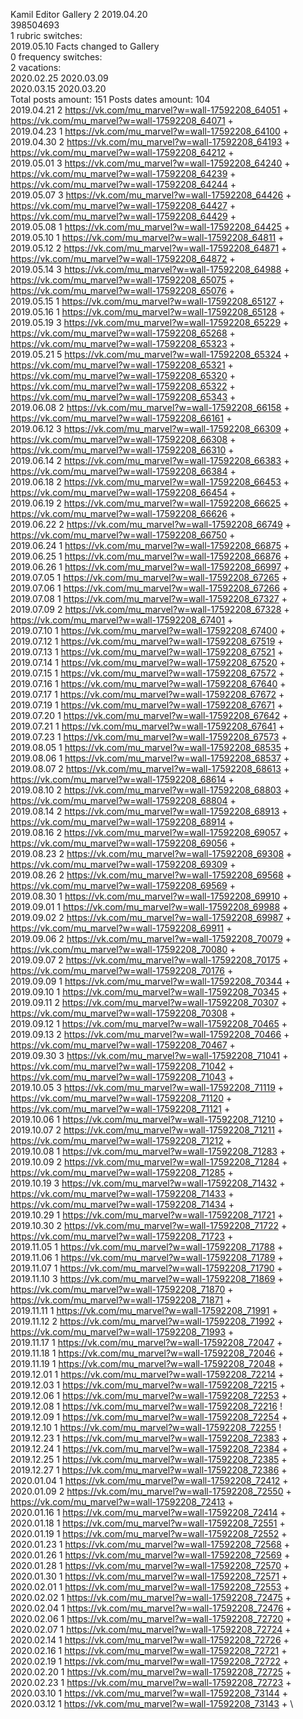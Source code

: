 Kamil	Editor Gallery 2 2019.04.20\
398504693\
1 rubric switches:\
2019.05.10 Facts changed to Gallery \
0 frequency switches:\
2 vacations:\
2020.02.25 2020.03.09 \
2020.03.15 2020.03.20 \
Total posts amount: 151	Posts dates amount: 104\
2019.04.21 2 https://vk.com/mu_marvel?w=wall-17592208_64051 + https://vk.com/mu_marvel?w=wall-17592208_64071 + \
2019.04.23 1 https://vk.com/mu_marvel?w=wall-17592208_64100 + \
2019.04.30 2 https://vk.com/mu_marvel?w=wall-17592208_64193 + https://vk.com/mu_marvel?w=wall-17592208_64212 + \
2019.05.01 3 https://vk.com/mu_marvel?w=wall-17592208_64240 + https://vk.com/mu_marvel?w=wall-17592208_64239 + https://vk.com/mu_marvel?w=wall-17592208_64244 + \
2019.05.07 3 https://vk.com/mu_marvel?w=wall-17592208_64426 + https://vk.com/mu_marvel?w=wall-17592208_64427 + https://vk.com/mu_marvel?w=wall-17592208_64429 + \
2019.05.08 1 https://vk.com/mu_marvel?w=wall-17592208_64425 + \
2019.05.10 1 https://vk.com/mu_marvel?w=wall-17592208_64811 + \
2019.05.12 2 https://vk.com/mu_marvel?w=wall-17592208_64871 + https://vk.com/mu_marvel?w=wall-17592208_64872 + \
2019.05.14 3 https://vk.com/mu_marvel?w=wall-17592208_64988 + https://vk.com/mu_marvel?w=wall-17592208_65075 + https://vk.com/mu_marvel?w=wall-17592208_65076 + \
2019.05.15 1 https://vk.com/mu_marvel?w=wall-17592208_65127 + \
2019.05.16 1 https://vk.com/mu_marvel?w=wall-17592208_65128 + \
2019.05.19 3 https://vk.com/mu_marvel?w=wall-17592208_65229 + https://vk.com/mu_marvel?w=wall-17592208_65268 + https://vk.com/mu_marvel?w=wall-17592208_65323 + \
2019.05.21 5 https://vk.com/mu_marvel?w=wall-17592208_65324 + https://vk.com/mu_marvel?w=wall-17592208_65321 + https://vk.com/mu_marvel?w=wall-17592208_65320 + https://vk.com/mu_marvel?w=wall-17592208_65322 + https://vk.com/mu_marvel?w=wall-17592208_65343 + \
2019.06.08 2 https://vk.com/mu_marvel?w=wall-17592208_66158 + https://vk.com/mu_marvel?w=wall-17592208_66161 + \
2019.06.12 3 https://vk.com/mu_marvel?w=wall-17592208_66309 + https://vk.com/mu_marvel?w=wall-17592208_66308 + https://vk.com/mu_marvel?w=wall-17592208_66310 + \
2019.06.14 2 https://vk.com/mu_marvel?w=wall-17592208_66383 + https://vk.com/mu_marvel?w=wall-17592208_66384 + \
2019.06.18 2 https://vk.com/mu_marvel?w=wall-17592208_66453 + https://vk.com/mu_marvel?w=wall-17592208_66454 + \
2019.06.19 2 https://vk.com/mu_marvel?w=wall-17592208_66625 + https://vk.com/mu_marvel?w=wall-17592208_66626 + \
2019.06.22 2 https://vk.com/mu_marvel?w=wall-17592208_66749 + https://vk.com/mu_marvel?w=wall-17592208_66750 + \
2019.06.24 1 https://vk.com/mu_marvel?w=wall-17592208_66875 + \
2019.06.25 1 https://vk.com/mu_marvel?w=wall-17592208_66876 + \
2019.06.26 1 https://vk.com/mu_marvel?w=wall-17592208_66997 + \
2019.07.05 1 https://vk.com/mu_marvel?w=wall-17592208_67265 + \
2019.07.06 1 https://vk.com/mu_marvel?w=wall-17592208_67266 + \
2019.07.08 1 https://vk.com/mu_marvel?w=wall-17592208_67327 + \
2019.07.09 2 https://vk.com/mu_marvel?w=wall-17592208_67328 + https://vk.com/mu_marvel?w=wall-17592208_67401 + \
2019.07.10 1 https://vk.com/mu_marvel?w=wall-17592208_67400 + \
2019.07.12 1 https://vk.com/mu_marvel?w=wall-17592208_67519 + \
2019.07.13 1 https://vk.com/mu_marvel?w=wall-17592208_67521 + \
2019.07.14 1 https://vk.com/mu_marvel?w=wall-17592208_67520 + \
2019.07.15 1 https://vk.com/mu_marvel?w=wall-17592208_67572 + \
2019.07.16 1 https://vk.com/mu_marvel?w=wall-17592208_67640 + \
2019.07.17 1 https://vk.com/mu_marvel?w=wall-17592208_67672 + \
2019.07.19 1 https://vk.com/mu_marvel?w=wall-17592208_67671 + \
2019.07.20 1 https://vk.com/mu_marvel?w=wall-17592208_67642 + \
2019.07.21 1 https://vk.com/mu_marvel?w=wall-17592208_67641 + \
2019.07.23 1 https://vk.com/mu_marvel?w=wall-17592208_67573 + \
2019.08.05 1 https://vk.com/mu_marvel?w=wall-17592208_68535 + \
2019.08.06 1 https://vk.com/mu_marvel?w=wall-17592208_68537 + \
2019.08.07 2 https://vk.com/mu_marvel?w=wall-17592208_68613 + https://vk.com/mu_marvel?w=wall-17592208_68614 + \
2019.08.10 2 https://vk.com/mu_marvel?w=wall-17592208_68803 + https://vk.com/mu_marvel?w=wall-17592208_68804 + \
2019.08.14 2 https://vk.com/mu_marvel?w=wall-17592208_68913 + https://vk.com/mu_marvel?w=wall-17592208_68914 + \
2019.08.16 2 https://vk.com/mu_marvel?w=wall-17592208_69057 + https://vk.com/mu_marvel?w=wall-17592208_69056 + \
2019.08.23 2 https://vk.com/mu_marvel?w=wall-17592208_69308 + https://vk.com/mu_marvel?w=wall-17592208_69309 + \
2019.08.26 2 https://vk.com/mu_marvel?w=wall-17592208_69568 + https://vk.com/mu_marvel?w=wall-17592208_69569 + \
2019.08.30 1 https://vk.com/mu_marvel?w=wall-17592208_69910 + \
2019.09.01 1 https://vk.com/mu_marvel?w=wall-17592208_69988 + \
2019.09.02 2 https://vk.com/mu_marvel?w=wall-17592208_69987 + https://vk.com/mu_marvel?w=wall-17592208_69911 + \
2019.09.06 2 https://vk.com/mu_marvel?w=wall-17592208_70079 + https://vk.com/mu_marvel?w=wall-17592208_70080 + \
2019.09.07 2 https://vk.com/mu_marvel?w=wall-17592208_70175 + https://vk.com/mu_marvel?w=wall-17592208_70176 + \
2019.09.09 1 https://vk.com/mu_marvel?w=wall-17592208_70344 + \
2019.09.10 1 https://vk.com/mu_marvel?w=wall-17592208_70345 + \
2019.09.11 2 https://vk.com/mu_marvel?w=wall-17592208_70307 + https://vk.com/mu_marvel?w=wall-17592208_70308 + \
2019.09.12 1 https://vk.com/mu_marvel?w=wall-17592208_70465 + \
2019.09.13 2 https://vk.com/mu_marvel?w=wall-17592208_70466 + https://vk.com/mu_marvel?w=wall-17592208_70467 + \
2019.09.30 3 https://vk.com/mu_marvel?w=wall-17592208_71041 + https://vk.com/mu_marvel?w=wall-17592208_71042 + https://vk.com/mu_marvel?w=wall-17592208_71043 + \
2019.10.05 3 https://vk.com/mu_marvel?w=wall-17592208_71119 + https://vk.com/mu_marvel?w=wall-17592208_71120 + https://vk.com/mu_marvel?w=wall-17592208_71121 + \
2019.10.06 1 https://vk.com/mu_marvel?w=wall-17592208_71210 + \
2019.10.07 2 https://vk.com/mu_marvel?w=wall-17592208_71211 + https://vk.com/mu_marvel?w=wall-17592208_71212 + \
2019.10.08 1 https://vk.com/mu_marvel?w=wall-17592208_71283 + \
2019.10.09 2 https://vk.com/mu_marvel?w=wall-17592208_71284 + https://vk.com/mu_marvel?w=wall-17592208_71285 + \
2019.10.19 3 https://vk.com/mu_marvel?w=wall-17592208_71432 + https://vk.com/mu_marvel?w=wall-17592208_71433 + https://vk.com/mu_marvel?w=wall-17592208_71434 + \
2019.10.29 1 https://vk.com/mu_marvel?w=wall-17592208_71721 + \
2019.10.30 2 https://vk.com/mu_marvel?w=wall-17592208_71722 + https://vk.com/mu_marvel?w=wall-17592208_71723 + \
2019.11.05 1 https://vk.com/mu_marvel?w=wall-17592208_71788 + \
2019.11.06 1 https://vk.com/mu_marvel?w=wall-17592208_71789 + \
2019.11.07 1 https://vk.com/mu_marvel?w=wall-17592208_71790 + \
2019.11.10 3 https://vk.com/mu_marvel?w=wall-17592208_71869 + https://vk.com/mu_marvel?w=wall-17592208_71870 + https://vk.com/mu_marvel?w=wall-17592208_71871 + \
2019.11.11 1 https://vk.com/mu_marvel?w=wall-17592208_71991 + \
2019.11.12 2 https://vk.com/mu_marvel?w=wall-17592208_71992 + https://vk.com/mu_marvel?w=wall-17592208_71993 + \
2019.11.17 1 https://vk.com/mu_marvel?w=wall-17592208_72047 + \
2019.11.18 1 https://vk.com/mu_marvel?w=wall-17592208_72046 + \
2019.11.19 1 https://vk.com/mu_marvel?w=wall-17592208_72048 + \
2019.12.01 1 https://vk.com/mu_marvel?w=wall-17592208_72214 + \
2019.12.03 1 https://vk.com/mu_marvel?w=wall-17592208_72215 + \
2019.12.06 1 https://vk.com/mu_marvel?w=wall-17592208_72253 + \
2019.12.08 1 https://vk.com/mu_marvel?w=wall-17592208_72216 ! \
2019.12.09 1 https://vk.com/mu_marvel?w=wall-17592208_72254 + \
2019.12.10 1 https://vk.com/mu_marvel?w=wall-17592208_72255 ! \
2019.12.23 1 https://vk.com/mu_marvel?w=wall-17592208_72383 + \
2019.12.24 1 https://vk.com/mu_marvel?w=wall-17592208_72384 + \
2019.12.25 1 https://vk.com/mu_marvel?w=wall-17592208_72385 + \
2019.12.27 1 https://vk.com/mu_marvel?w=wall-17592208_72386 + \
2020.01.04 1 https://vk.com/mu_marvel?w=wall-17592208_72412 + \
2020.01.09 2 https://vk.com/mu_marvel?w=wall-17592208_72550 + https://vk.com/mu_marvel?w=wall-17592208_72413 + \
2020.01.16 1 https://vk.com/mu_marvel?w=wall-17592208_72414 + \
2020.01.18 1 https://vk.com/mu_marvel?w=wall-17592208_72551 + \
2020.01.19 1 https://vk.com/mu_marvel?w=wall-17592208_72552 + \
2020.01.23 1 https://vk.com/mu_marvel?w=wall-17592208_72568 + \
2020.01.26 1 https://vk.com/mu_marvel?w=wall-17592208_72569 + \
2020.01.28 1 https://vk.com/mu_marvel?w=wall-17592208_72570 + \
2020.01.30 1 https://vk.com/mu_marvel?w=wall-17592208_72571 + \
2020.02.01 1 https://vk.com/mu_marvel?w=wall-17592208_72553 + \
2020.02.02 1 https://vk.com/mu_marvel?w=wall-17592208_72475 + \
2020.02.04 1 https://vk.com/mu_marvel?w=wall-17592208_72476 + \
2020.02.06 1 https://vk.com/mu_marvel?w=wall-17592208_72720 + \
2020.02.07 1 https://vk.com/mu_marvel?w=wall-17592208_72724 + \
2020.02.14 1 https://vk.com/mu_marvel?w=wall-17592208_72726 + \
2020.02.16 1 https://vk.com/mu_marvel?w=wall-17592208_72721 + \
2020.02.19 1 https://vk.com/mu_marvel?w=wall-17592208_72722 + \
2020.02.20 1 https://vk.com/mu_marvel?w=wall-17592208_72725 + \
2020.02.23 1 https://vk.com/mu_marvel?w=wall-17592208_72723 + \
2020.03.10 1 https://vk.com/mu_marvel?w=wall-17592208_73144 + \
2020.03.12 1 https://vk.com/mu_marvel?w=wall-17592208_73143 + \
